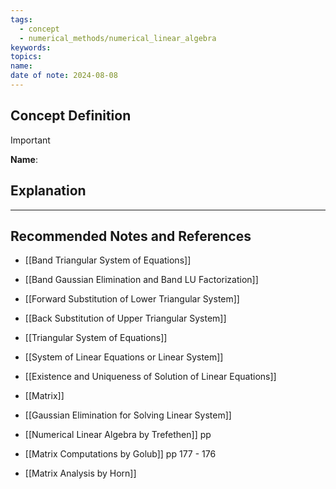 ```yaml
---
tags:
  - concept
  - numerical_methods/numerical_linear_algebra
keywords: 
topics: 
name: 
date of note: 2024-08-08
---
```


## Concept Definition

>[!important]
>**Name**: 



## Explanation





-----------
##  Recommended Notes and References


- [[Band Triangular System of Equations]]
- [[Band Gaussian Elimination and Band LU Factorization]]

- [[Forward Substitution of Lower Triangular System]]
- [[Back Substitution of Upper Triangular System]]
- [[Triangular System of Equations]]
- [[System of Linear Equations or Linear System]]
- [[Existence and Uniqueness of Solution of Linear Equations]]


- [[Matrix]]
- [[Gaussian Elimination for Solving Linear System]]


- [[Numerical Linear Algebra by Trefethen]] pp
- [[Matrix Computations by Golub]] pp 177 - 176
- [[Matrix Analysis by Horn]]